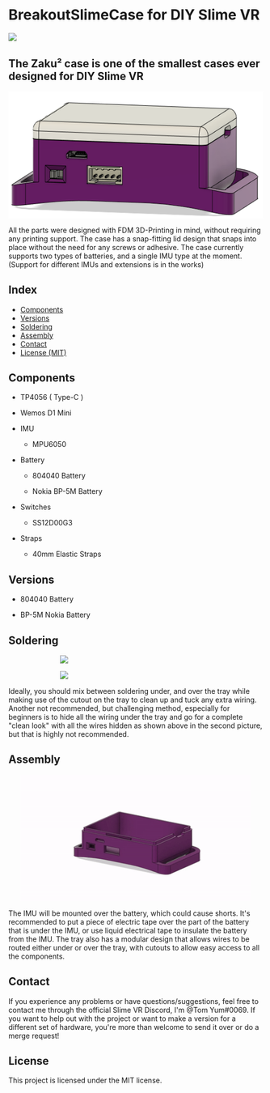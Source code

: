 # **BreakoutSlimeCase**  for DIY Slime VR

<img src="Assets/zakulogo.png" width="300">

## The Zaku² case is one of the smallest cases ever designed for DIY Slime VR

<img src="Assets/Main.png" height="250" style="display:block;margin:15px auto">

All the parts were designed with FDM 3D-Printing in mind, without requiring any printing support.
The case has a snap-fitting lid design that snaps into place without the need for any screws or adhesive.
The case currently supports two types of batteries, and a single IMU type at the moment.
(Support for different IMUs and extensions is in the works)

## Index

- [Components](#Components)
- [Versions](#Versions)
- [Soldering](#Soldering)
- [Assembly](#Assembly)
- [Contact](#Contact)
- [License (MIT)](#License)

## Components

- TP4056 ( Type-C )

- Wemos D1 Mini

- IMU

   - MPU6050
  
- Battery
  
  - 804040 Battery

  - Nokia BP-5M Battery

- Switches

   - SS12D00G3

- Straps

   - 40mm Elastic Straps

## Versions 

- 804040 Battery

- BP-5M Nokia Battery

## Soldering 
<div class="container"> 

<img src="Assets/Hidden Soldering.jpg" width="300" style="display:block;margin:15px auto"> 
<img src="Assets/Clean Soldering.jpg" width="300" style="display:block;margin:15px auto">
</div> 

Ideally, you should mix between soldering under, and over the tray while making use of the cutout on the tray to clean up and tuck any extra wiring. Another not recommended, but challenging method, especially for beginners is to hide all the wiring under the tray and go for a complete "clean look" with all the wires hidden as shown above in the second picture, but that is highly not recommended.  

## Assembly

<img src="Assets/Assembly.gif" height="250" style="display:block;margin:15px auto">

The IMU will be mounted over the battery, which could cause shorts. It's recommended to put a piece of electric tape over the part of the battery that is under the IMU, or use liquid electrical tape to insulate the battery from the IMU. The tray also has a modular design that allows wires to be routed either under or over the tray, with cutouts to allow easy access to all the components.


## Contact

If you experience any problems or have questions/suggestions, feel free to contact me through the official Slime VR Discord, I'm @Tom Yum#0069. If you want to help out with the project or want to make a version for a different set of hardware, you're more than welcome to send it over or do a merge request!

## License

This project is licensed under the MIT license.
